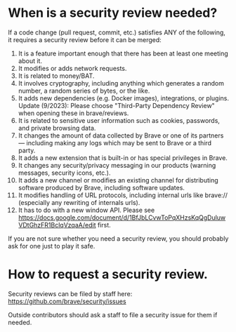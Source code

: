 # When is a security review needed?

If a code change (pull request, commit, etc.) satisfies ANY of the following, it requires a security review before it can be merged:

1. It is a feature important enough that there has been at least one meeting about it.
2. It modifies or adds network requests.
3. It is related to money/BAT.
4. It involves cryptography, including anything which generates a random number, a random series of bytes, or the like.
5. It adds new dependencies (e.g. Docker images), integrations, or plugins. Update (9/2023): Please choose "Third-Party Dependency Review" when opening these in brave/reviews.
6. It is related to sensitive user information such as cookies, passwords, and private browsing data.
7. It changes the amount of data collected by Brave or one of its partners  — including making any logs which may be sent to Brave or a third party.
8. It adds a new extension that is built-in or has special privileges in Brave.
9. It changes any security/privacy messaging in our products (warning messages, security icons, etc.).
10. It adds a new channel or modifies an existing channel for distributing software produced by Brave, including software updates.
11. It modifies handling of URL protocols, including internal urls like brave:// (especially any rewriting of internals urls). 
12. It has to do with a new window API. Please see https://docs.google.com/document/d/1BfJbLCvwToPqXHzsKqQgDuluwVDtGhzFR1BclqVzqaA/edit first.

If you are not sure whether you need a security review, you should probably ask for one just to play it safe.

# How to request a security review.

Security reviews can be filed by staff here: https://github.com/brave/security/issues

Outside contributors should ask a staff to file a security issue for them if needed.